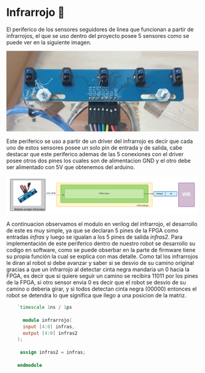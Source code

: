 # Infrarrojo :footprints:
El periferico de los sensores seguidores de linea que funcionan a partir de infrarrojos, el que se uso dentro del proyecto posee 5 sensores como se puede ver en la siguiente imagen.

![Screenshot](/Imagenes/IR.jpeg)

Este periferico se uso a partir de un driver del infrarrojo es decir que cada uno de estos sensores posee un solo pin de entrada y de salida, cabe destacar que este periferico ademas de las 5 conexiones con el driver posee otros dos pines los cuales son de alimentacion GND y el otro debe ser alimentado con 5V que obtenemos del arduino.

![Screenshot](/Imagenes/infras.png)

A continuacion observamos el modulo en verilog del infrarrojo, el desarrollo de este es muy simple, ya que se declaran 5 pines de la FPGA como entradas *infras* y luego se igualan a los 5 pines de salida *infras2*. Para implementación de este periferico dentro de nuestro robot se desarrollo su codigo en software, como se puede obserbar en la parte de firmware tiene su propia función la cual se explica con mas detalle. Como tal los infrarrojos le diran al robot si debe avanzar y saber si se desvio de su camino original gracias a que un infrarrojo al detectar cinta negra mandaria un 0 hacia la FPGA, es decir que si quiere seguir un camino se recibira 11011 por los pines de la FPGA, si otro sensor envia 0 es decir que el robot se desvio de su camino o deberia girar, y si todos detectan cinta negra (00000) entonces el robot se detendra lo que significa que llego a una posicion de la matriz.

```verilog
    `timescale 1ns / 1ps

      module infrarrojo(
      input [4:0] infras,
      output [4:0] infras2
    );

     assign infras2 = infras;

    endmodule
```
